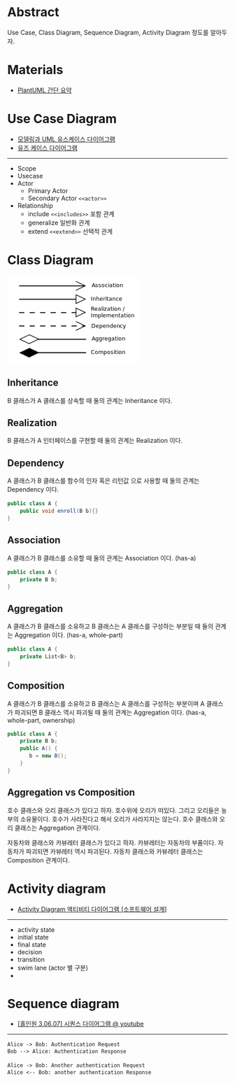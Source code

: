 # Abstract

Use Case, Class Diagram, Sequence Diagram, Activity Diagram 정도를 알아두자.

# Materials

* [PlantUML 간단 요약](http://plantuml.com/ko/)

# Use Case Diagram

* [모델링과 UML 유스케이스 다이어그램](https://m.blog.naver.com/PostView.nhn?blogId=ljh0326s&logNo=221001892737&proxyReferer=https%3A%2F%2Fwww.google.com%2F)
* [유즈 케이스 다이어그램](http://plantuml.com/ko/use-case-diagram)

----

* Scope
* Usecase
* Actor
  * Primary Actor
  * Secondary Actor `<<actor>>`
* Relationship
  * include `<<includes>>` 포함 관계
  * generalize 일반화 관계
  * extend `<<extend>>` 선택적 관계

# Class Diagram 

![](/designpattern/Uml_class_relation_arrows_en.svg.png)

## Inheritance

B 클래스가 A 클래스를 상속할 때 둘의 관계는 Inheritance 이다. 

## Realization

B 클래스가 A 인터페이스를 구현할 때 둘의 관계는 Realization 이다.

## Dependency

A 클래스가 B 클래스를 함수의 인자 혹은 리턴값 으로 사용할 때 둘의 관계는 Dependency 이다.

```cs
public class A {
    public void enroll(B b){}
}
```

## Association

A 클래스가 B 클래스를 소유할 때 둘의 관계는 Association 이다. (has-a)

```cs
public class A {
    private B b;
}
```

## Aggregation

A 클래스가 B 클래스를 소유하고 B 클래스는 A 클래스를 구성하는 부분일 때 둘의 관계는 Aggregation 이다. (has-a, whole-part)

```cs
public class A {
    private List<B> b;
}
```

## Composition

A 클래스가 B 클래스를 소유하고 B 클래스는 A 클래스를 구성하는 부분이며 A 클래스가 파괴되면 B 클래스 역시 파괴될 때 둘의 관계는 Aggregation 이다. (has-a, whole-part, ownership)

```cs
public class A {
    private B b;
    public A() {
       b = new B();
    }
}
```

## Aggregation vs Composition

호수 클래스와 오리 클래스가 있다고 하자. 호수위에 오리가 떠있다. 그리고 오리들은 농부의 소유물이다. 호수가 사라진다고 해서 오리가 사라지지는 않는다. 호수 클래스와 오리 클래스는 Aggregation 관계이다.

자동차와 클래스와 카뷰레터 클래스가 있다고 하자. 카뷰레터는 자동차의 부품이다. 자동차가 파괴되면 카뷰레터 역시 파괴된다. 자동차 클래스와 카뷰레터 클래스는 Composition 관계이다.


# Activity diagram

* [Activity Diagram 액티비티 다이어그램 [소프트웨어 설계]](http://blog.naver.com/PostView.nhn?blogId=tlsdlf5&logNo=120116742269)

----

* activity state
* initial state
* final state
* decision
* transition
* swim lane (actor 별 구분)
* 

# Sequence diagram

* [[홀인원 3.06.07] 시퀀스 다이어그램 @ youtube](https://www.youtube.com/watch?v=YwBL-fTTqZQ)

----

```uml
Alice -> Bob: Authentication Request
Bob --> Alice: Authentication Response

Alice -> Bob: Another authentication Request
Alice <-- Bob: another authentication Response
```
